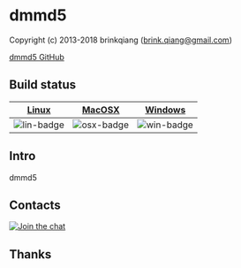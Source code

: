 # dmmd5

Copyright (c) 2013-2018 brinkqiang (brink.qiang@gmail.com)

[dmmd5 GitHub](https://github.com/brinkqiang/dmmd5)

## Build status
| [Linux][lin-link] | [MacOSX][osx-link] | [Windows][win-link] |
| :---------------: | :----------------: | :-----------------: |
| ![lin-badge]      | ![osx-badge]       | ![win-badge]        |

[lin-badge]: https://travis-ci.org/brinkqiang/dmmd5.svg?branch=master "Travis build status"
[lin-link]:  https://travis-ci.org/brinkqiang/dmmd5 "Travis build status"
[osx-badge]: https://travis-ci.org/brinkqiang/dmmd5.svg?branch=master "Travis build status"
[osx-link]:  https://travis-ci.org/brinkqiang/dmmd5 "Travis build status"
[win-badge]: https://ci.appveyor.com/api/projects/status/github/brinkqiang/dmmd5?branch=master&svg=true "AppVeyor build status"
[win-link]:  https://ci.appveyor.com/project/brinkqiang/dmmd5 "AppVeyor build status"

## Intro
dmmd5

## Contacts
[![Join the chat](https://badges.gitter.im/brinkqiang/dmmd5/Lobby.svg)](https://gitter.im/brinkqiang/dmmd5)

## Thanks
